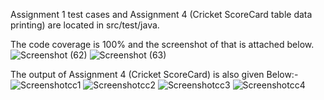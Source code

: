 Assignment 1 test cases and Assignment 4 (Cricket ScoreCard table data printing) are located in src/test/java.

The code coverage is 100% and the screenshot of that is attached below.
![Screenshot (62)](https://github.com/karsh-404/QA_Comviva/assets/106162400/71a2df0e-007c-43d6-b945-ee229a32c238)
![Screenshot (63)](https://github.com/karsh-404/QA_Comviva/assets/106162400/d3fb0940-1fc6-4d7d-a372-242039fb757c)

The output of Assignment 4 (Cricket ScoreCard) is also given Below:- 
![Screenshotcc1](https://github.com/karsh-404/QA_Comviva/assets/106162400/cde9be36-ae23-4686-a76a-7ae092f95a43)
![Screenshotcc2](https://github.com/karsh-404/QA_Comviva/assets/106162400/7cee1aa2-ffdf-48ad-9fee-5e3ec7bab511)
![Screenshotcc3](https://github.com/karsh-404/QA_Comviva/assets/106162400/b01128fb-9dc0-443d-89a8-5d3464e2de6c)
![Screenshotcc4](https://github.com/karsh-404/QA_Comviva/assets/106162400/51514a26-0ca4-4913-a9eb-bac3d817688a)

